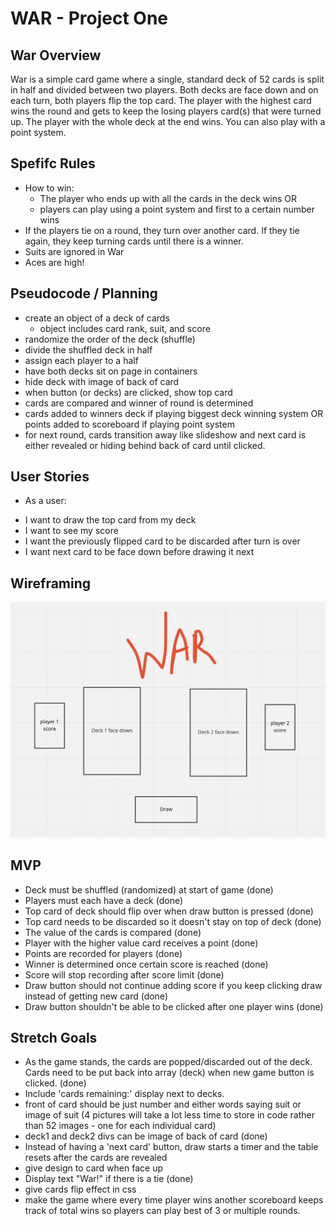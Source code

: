 # WAR - Project One

## War Overview

War is a simple card game where a single, standard deck of 52 cards is split in half and divided between two players. Both decks are face down and on each turn, both players flip the top card. The player with the highest card wins the round and gets to keep the losing players card(s) that were turned up. The player with the whole deck at the end wins. You can also play with a point system.

## Spefifc Rules

* How to win:
    -  The player who ends up with all the cards in the deck wins
        OR
    - players can play using a point system and first to a certain number wins
* If the players tie on a round, they turn over another card. If they tie again, they keep turning cards until there is a winner.
* Suits are ignored in War
* Aces are high!

## Pseudocode / Planning

* create an object of a deck of cards
    -  object includes card rank, suit, and score
* randomize the order of the deck (shuffle)
* divide the shuffled deck in half
* assign each player to a half
* have both decks sit on page in containers
* hide deck with image of back of card
* when button (or decks) are clicked, show top card
* cards are compared and winner of round is determined
* cards added to winners deck if playing biggest deck winning system OR points added to scoreboard if playing point system 
* for next round, cards transition away like slideshow and next card is either revealed or hiding behind back of card until clicked. 

## User Stories
* As a user:
- I want to draw the top card from my deck
- I want to see my score
- I want the previously flipped card to be discarded after turn is over
- I want next card to be face down before drawing it next

## Wireframing
![wireframe image](https://github.com/JCollinJones25/GA-proj-1-War/blob/main/proj-1-wireframe.png?raw=true)

## MVP
* Deck must be shuffled (randomized) at start of game (done)
* Players must each have a deck (done)
* Top card of deck should flip over when draw button is pressed (done)
* Top card needs to be discarded so it doesn't stay on top of deck (done)
* The value of the cards is compared (done)
* Player with the higher value card receives a point (done)
* Points are recorded for players (done)
* Winner is determined once certain score is reached (done)
* Score will stop recording after score limit (done)
* Draw button should not continue adding score if you keep clicking draw instead of getting new card (done)
* Draw button shouldn't be able to be clicked after one player wins (done)

## Stretch Goals
* As the game stands, the cards are popped/discarded out of the deck. Cards need to be put back into array (deck) when new game button is clicked. (done)
* Include 'cards remaining:' display next to decks. 
* front of card should be just number and either words saying suit or image of suit (4 pictures will take a lot less time to store in code rather than 52 images - one for each individual card)
* deck1 and deck2 divs can be image of back of card (done)
* Instead of having a 'next card' button, draw starts a timer and the table resets after the cards are revealed
* give design to card when face up
* Display text "War!" if there is a tie (done)
* give cards flip effect in css
* make the game where every time player wins another scoreboard keeps track of total wins so players can play best of 3 or multiple rounds.